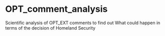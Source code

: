 # OPT_comment_analysis
Scientific analysis of OPT_EXT comments to find out What could happen in terms of the decision of Homeland Security
